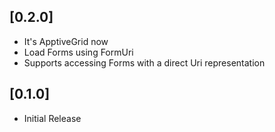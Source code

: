 ## [0.2.0]
* It's ApptiveGrid now
* Load Forms using FormUri
* Supports accessing Forms with a direct Uri representation

## [0.1.0]
* Initial Release
